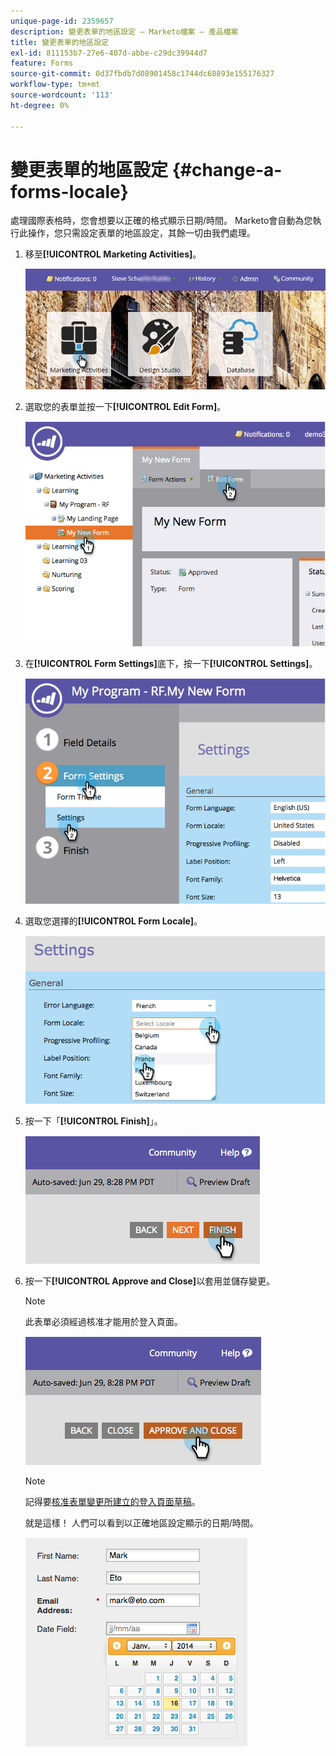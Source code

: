 ```yaml
---
unique-page-id: 2359657
description: 變更表單的地區設定 — Marketo檔案 — 產品檔案
title: 變更表單的地區設定
exl-id: 811153b7-27e6-407d-abbe-c29dc39944d7
feature: Forms
source-git-commit: 0d37fbdb7d08901458c1744dc68893e155176327
workflow-type: tm+mt
source-wordcount: '113'
ht-degree: 0%

---
```


# 變更表單的地區設定 {#change-a-forms-locale}

處理國際表格時，您會想要以正確的格式顯示日期/時間。 Marketo會自動為您執行此操作，您只需設定表單的地區設定，其餘一切由我們處理。

1. 移至&#x200B;**[!UICONTROL Marketing Activities]**。

   ![](assets/login-marketing-activities-7.png)

1. 選取您的表單並按一下&#x200B;**[!UICONTROL Edit Form]**。

   ![](assets/image2014-9-15-12-3a52-3a52.png)

1. 在&#x200B;**[!UICONTROL Form Settings]**&#x200B;底下，按一下&#x200B;**[!UICONTROL Settings]**。

   ![](assets/image2014-9-15-12-3a53-3a23.png)

1. 選取您選擇的&#x200B;**[!UICONTROL Form Locale]**。

   ![](assets/image2014-9-15-12-3a53-3a35.png)

1. 按一下「**[!UICONTROL Finish]**」。

   ![](assets/image2014-9-15-12-3a53-3a43.png)

1. 按一下&#x200B;**[!UICONTROL Approve and Close]**&#x200B;以套用並儲存變更。

   >[!NOTE]
   >
   >此表單必須經過核准才能用於登入頁面。

   ![](assets/image2014-9-15-12-3a53-3a52.png)

   >[!NOTE]
   >
   >記得要[核准表單變更所建立的登入頁面草稿](/help/marketo/product-docs/demand-generation/landing-pages/understanding-landing-pages/approve-unapprove-or-delete-a-landing-page.md)。

   就是這樣！ 人們可以看到以正確地區設定顯示的日期/時間。

   ![](assets/image2014-9-15-12-3a53-3a59.png)
